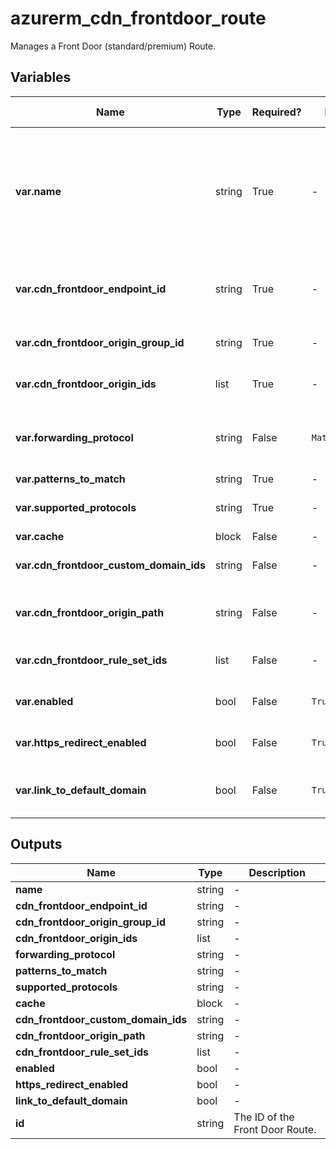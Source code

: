 # azurerm_cdn_frontdoor_route

Manages a Front Door (standard/premium) Route.

## Variables

| Name | Type | Required? | Default  | possible values | Description |
| ---- | ---- | --------- | -------- | ----------- | ----------- |
| **var.name** | string | True | -  |  -  | The name which should be used for this Front Door Route. Valid values must begin with a letter or number, end with a letter or number and may only contain letters, numbers and hyphens with a maximum length of 90 characters. Changing this forces a new Front Door Route to be created. | 
| **var.cdn_frontdoor_endpoint_id** | string | True | -  |  -  | The resource ID of the Front Door Endpoint where this Front Door Route should exist. Changing this forces a new Front Door Route to be created. | 
| **var.cdn_frontdoor_origin_group_id** | string | True | -  |  -  | The resource ID of the Front Door Origin Group where this Front Door Route should be created. | 
| **var.cdn_frontdoor_origin_ids** | list | True | -  |  -  | One or more Front Door Origin resource IDs that this Front Door Route will link to. | 
| **var.forwarding_protocol** | string | False | `MatchRequest`  |  `HttpOnly`, `HttpsOnly`, `MatchRequest`  | The Protocol that will be use when forwarding traffic to backends. Possible values are `HttpOnly`, `HttpsOnly` or `MatchRequest`. Defaults to `MatchRequest`. | 
| **var.patterns_to_match** | string | True | -  |  -  | The route patterns of the rule. | 
| **var.supported_protocols** | string | True | -  |  `Http`, `Https`  | One or more Protocols supported by this Front Door Route. Possible values are `Http` or `Https`. | 
| **var.cache** | block | False | -  |  -  | A `cache` block. | 
| **var.cdn_frontdoor_custom_domain_ids** | string | False | -  |  -  | The IDs of the Front Door Custom Domains which are associated with this Front Door Route. | 
| **var.cdn_frontdoor_origin_path** | string | False | -  |  -  | A directory path on the Front Door Origin that can be used to retrieve content (e.g. `contoso.cloudapp.net/originpath`). | 
| **var.cdn_frontdoor_rule_set_ids** | list | False | -  |  -  | A list of the Front Door Rule Set IDs which should be assigned to this Front Door Route. | 
| **var.enabled** | bool | False | `True`  |  `true`, `false`  | Is this Front Door Route enabled? Possible values are `true` or `false`. Defaults to `true`. | 
| **var.https_redirect_enabled** | bool | False | `True`  |  `true`, `false`  | Automatically redirect HTTP traffic to HTTPS traffic? Possible values are `true` or `false`. Defaults to `true`. | 
| **var.link_to_default_domain** | bool | False | `True`  |  `true`, `false`  | Should this Front Door Route be linked to the default endpoint? Possible values include `true` or `false`. Defaults to `true`. | 



## Outputs

| Name | Type | Description |
| ---- | ---- | --------- | 
| **name** | string  | - | 
| **cdn_frontdoor_endpoint_id** | string  | - | 
| **cdn_frontdoor_origin_group_id** | string  | - | 
| **cdn_frontdoor_origin_ids** | list  | - | 
| **forwarding_protocol** | string  | - | 
| **patterns_to_match** | string  | - | 
| **supported_protocols** | string  | - | 
| **cache** | block  | - | 
| **cdn_frontdoor_custom_domain_ids** | string  | - | 
| **cdn_frontdoor_origin_path** | string  | - | 
| **cdn_frontdoor_rule_set_ids** | list  | - | 
| **enabled** | bool  | - | 
| **https_redirect_enabled** | bool  | - | 
| **link_to_default_domain** | bool  | - | 
| **id** | string  | The ID of the Front Door Route. | 
